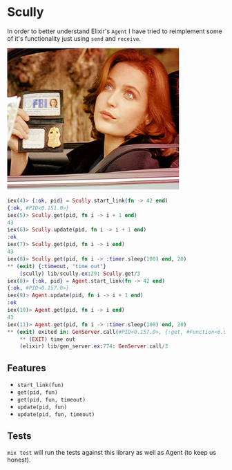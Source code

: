 # Scully

In order to better understand Elixir's `Agent` I have tried to reimplement some of it's functionality just using `send` and `receive`.

![Agent Scully](https://raw.githubusercontent.com/bundacia/scully/master/scully.png)


```elixir
iex(4)> {:ok, pid} = Scully.start_link(fn -> 42 end)
{:ok, #PID<0.151.0>}
iex(5)> Scully.get(pid, fn i -> i + 1 end)
43
iex(6)> Scully.update(pid, fn i -> i + 1 end)
:ok
iex(7)> Scully.get(pid, fn i -> i end)
43
iex(8)> Scully.get(pid, fn i -> :timer.sleep(100) end, 20)
** (exit) {:timeout, "time out"}
    (scully) lib/scully.ex:29: Scully.get/3
iex(8)> {:ok, pid} = Agent.start_link(fn -> 42 end)
{:ok, #PID<0.157.0>}
iex(9)> Agent.update(pid, fn i -> i + 1 end)
:ok
iex(10)> Agent.get(pid, fn i -> i end)
43
iex(11)> Agent.get(pid, fn i -> :timer.sleep(100) end, 20)
** (exit) exited in: GenServer.call(#PID<0.157.0>, {:get, #Function<6.99386804/1 in :erl_eval.expr/5>}, 20)
    ** (EXIT) time out
    (elixir) lib/gen_server.ex:774: GenServer.call/3
```

## Features

* `start_link(fun)`
* `get(pid, fun)`
* `get(pid, fun, timeout)`
* `update(pid, fun)`
* `update(pid, fun, timeout)`

## Tests

`mix test` will run the tests against this library as well as Agent (to keep us honest).
